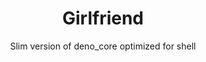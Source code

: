 <p align="center"><h1 align="center">Girlfriend</h1></p>
<p align="center">Slim version of deno_core optimized for shell</p>